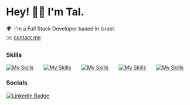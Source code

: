 # Hey! 👋🏼 I'm Tal.

🌍  I'm a Full Stack Developer based in Israel.</br>
✉️  <a href="mailto:talelias2+github@gmail.com">contact me</a>

### Skills

[![My Skills](https://skillicons.dev/icons?i=html,css,scss)](https://skillicons.dev) &nbsp;&nbsp;&nbsp;&nbsp;&nbsp; [![My Skills](https://skillicons.dev/icons?i=js,ts)](https://skillicons.dev) &nbsp;&nbsp;&nbsp;&nbsp;&nbsp; [![My Skills](https://skillicons.dev/icons?i=react,redux,vite)](https://skillicons.dev) &nbsp;&nbsp;&nbsp;&nbsp;&nbsp; [![My Skills](https://skillicons.dev/icons?i=nodejs,express)](https://skillicons.dev) &nbsp;&nbsp;&nbsp;&nbsp;&nbsp; [![My Skills](https://skillicons.dev/icons?i=vscode,git)](https://skillicons.dev)

### Socials

<div id="badges">
  <a href="https://www.linkedin.com/in/talelias/">
    <img src="https://img.shields.io/badge/LinkedIn-blue?style=for-the-badge&logo=linkedin&logoColor=white" alt="LinkedIn Badge"/>
  </a>
</div>
